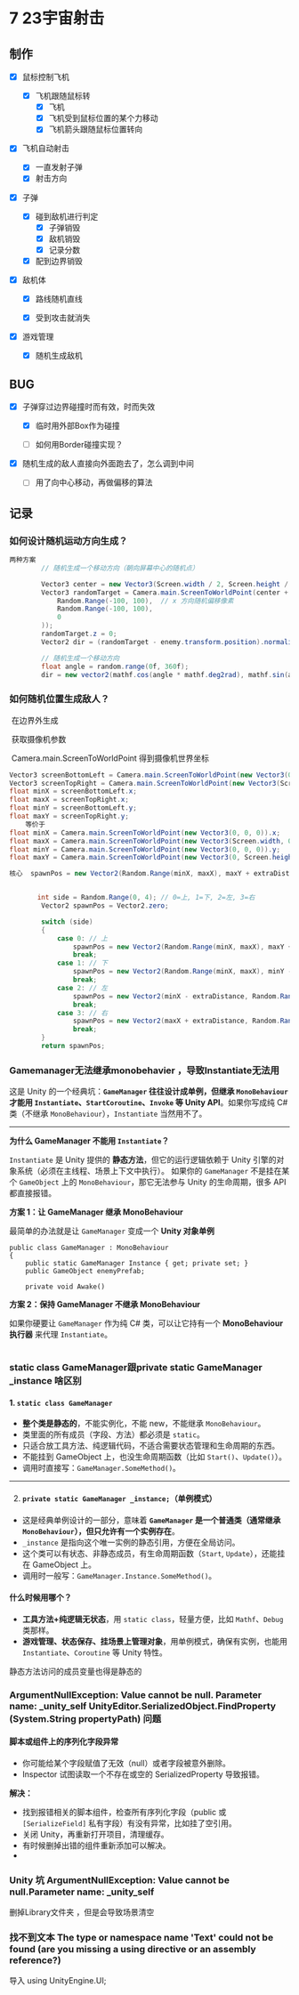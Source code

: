 # 7 23宇宙射击

## 制作

- [x] 鼠标控制飞机

  - [x] 飞机跟随鼠标转
    - [x] 飞机
    - [x] 飞机受到鼠标位置的某个力移动
    - [x] 飞机箭头跟随鼠标位置转向

- [x] 飞机自动射击

  - [x] 一直发射子弹
  - [x]  射击方向

- [x] 子弹

  - [x] 碰到敌机进行判定
    - [x] 子弹销毁
    - [x] 敌机销毁
    - [x] 记录分数
  - [x] 配到边界销毁

- [x] 敌机体

  - [x] 路线随机直线

  - [x] 受到攻击就消失

- [x] 游戏管理

  - [x] 随机生成敌机





## BUG

- [x] 子弹穿过边界碰撞时而有效，时而失效

  - [x] 临时用外部Box作为碰撞

  - [ ] 如何用Border碰撞实现？

- [x] 随机生成的敌人直接向外面跑去了，怎么调到中间
  - [ ] 用了向中心移动，再做偏移的算法



## 记录

### 如何设计随机运动方向生成？

```c#
两种方案
        // 随机生成一个移动方向（朝向屏幕中心的随机点）

        Vector3 center = new Vector3(Screen.width / 2, Screen.height / 2, 0);
        Vector3 randomTarget = Camera.main.ScreenToWorldPoint(center + new Vector3(
            Random.Range(-100, 100),  // x 方向随机偏移像素
            Random.Range(-100, 100),
            0
        ));
        randomTarget.z = 0;
        Vector2 dir = (randomTarget - enemy.transform.position).normalized;

        // 随机生成一个移动方向
        float angle = random.range(0f, 360f);
        dir = new vector2(mathf.cos(angle * mathf.deg2rad), mathf.sin(angle * mathf.deg2rad));
```



### 如何随机位置生成敌人？

​	在边界外生成

​	获取摄像机参数

​		Camera.main.ScreenToWorldPoint 得到摄像机世界坐标

```c#
Vector3 screenBottomLeft = Camera.main.ScreenToWorldPoint(new Vector3(0, 0, 0));
Vector3 screenTopRight = Camera.main.ScreenToWorldPoint(new Vector3(Screen.width, Screen.height, 0));
float minX = screenBottomLeft.x;
float maxX = screenTopRight.x;
float minY = screenBottomLeft.y;
float maxY = screenTopRight.y;
    等价于
float minX = Camera.main.ScreenToWorldPoint(new Vector3(0, 0, 0)).x;
float maxX = Camera.main.ScreenToWorldPoint(new Vector3(Screen.width, 0, 0)).x;
float minY = Camera.main.ScreenToWorldPoint(new Vector3(0, 0, 0)).y;
float maxY = Camera.main.ScreenToWorldPoint(new Vector3(0, Screen.height, 0)).y;
```

```c#
核心  spawnPos = new Vector2(Random.Range(minX, maxX), maxY + extraDistance);


	   int side = Random.Range(0, 4); // 0=上, 1=下, 2=左, 3=右
        Vector2 spawnPos = Vector2.zero;

        switch (side)
        {
            case 0: // 上
                spawnPos = new Vector2(Random.Range(minX, maxX), maxY + extraDistance);
                break;
            case 1: // 下
                spawnPos = new Vector2(Random.Range(minX, maxX), minY - extraDistance);
                break;
            case 2: // 左
                spawnPos = new Vector2(minX - extraDistance, Random.Range(minY, maxY));
                break;
            case 3: // 右
                spawnPos = new Vector2(maxX + extraDistance, Random.Range(minY, maxY));
                break;
        }
        return spawnPos;
```



### Gamemanager无法继承monobehavier ，导致Instantiate无法用

这是 Unity 的一个经典坑：**`GameManager` 往往设计成单例，但继承 `MonoBehaviour` 才能用 `Instantiate`、`StartCoroutine`、`Invoke` 等 Unity API**。如果你写成纯 C# 类（不继承 `MonoBehaviour`），`Instantiate` 当然用不了。

------

**为什么 GameManager 不能用 `Instantiate`？**

`Instantiate` 是 Unity 提供的 **静态方法**，但它的运行逻辑依赖于 Unity 引擎的对象系统（必须在主线程、场景上下文中执行）。
 如果你的 `GameManager` 不是挂在某个 `GameObject` 上的 `MonoBehaviour`，那它无法参与 Unity 的生命周期，很多 API 都直接报错。



**方案 1：让 GameManager 继承 MonoBehaviour**

最简单的办法就是让 `GameManager` 变成一个 **Unity 对象单例**

```
public class GameManager : MonoBehaviour
{
    public static GameManager Instance { get; private set; }
    public GameObject enemyPrefab;

    private void Awake()
```

**方案 2：保持 GameManager 不继承 MonoBehaviour**

如果你硬要让 `GameManager` 作为纯 C# 类，可以让它持有一个 **MonoBehaviour 执行器** 来代理 `Instantiate`。

```

```





### static class GameManager跟private static GameManager _instance 啥区别

#### 1. `static class GameManager`

- **整个类是静态的**，不能实例化，不能 new，不能继承 `MonoBehaviour`。
- 类里面的所有成员（字段、方法）都必须是 `static`。
- 只适合放工具方法、纯逻辑代码，不适合需要状态管理和生命周期的东西。
- 不能挂到 GameObject 上，也没生命周期函数（比如 `Start()`、`Update()`）。
- 调用时直接写：`GameManager.SomeMethod()`。

------

2. #### `private static GameManager _instance;`（单例模式）

- 这是经典单例设计的一部分，意味着 **`GameManager` 是一个普通类（通常继承 `MonoBehaviour`），但只允许有一个实例存在**。
- `_instance` 是指向这个唯一实例的静态引用，方便在全局访问。
- 这个类可以有状态、非静态成员，有生命周期函数（`Start`, `Update`），还能挂在 GameObject 上。
- 调用时一般写：`GameManager.Instance.SomeMethod()`。



#### 什么时候用哪个？

- **工具方法+纯逻辑无状态**，用 `static class`，轻量方便，比如 `Mathf`、`Debug` 类那样。
- **游戏管理、状态保存、挂场景上管理对象**，用单例模式，确保有实例，也能用 `Instantiate`、`Coroutine` 等 Unity 特性。

静态方法访问的成员变量也得是静态的



### ArgumentNullException: Value cannot be null. Parameter name: _unity_self UnityEditor.SerializedObject.FindProperty (System.String propertyPath) 问题

####  **脚本或组件上的序列化字段异常**

- 你可能给某个字段赋值了无效（null）或者字段被意外删除。
- Inspector 试图读取一个不存在或空的 SerializedProperty 导致报错。

**解决：**

- 找到报错相关的脚本组件，检查所有序列化字段（public 或 `[SerializeField]` 私有字段）有没有异常，比如挂了空引用。
- 关闭 Unity，再重新打开项目，清理缓存。
- 有时候删掉出错的组件重新添加可以解决。
- 

### Unity 坑 ArgumentNullException: Value cannot be null.Parameter name: _unity_self

删掉Library文件夹 ，但是会导致场景清空



### 找不到文本 The type or namespace name 'Text' could not be found (are you missing a using directive or an assembly reference?)

导入 using UnityEngine.UI;
